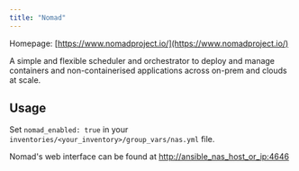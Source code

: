 ```yaml
---
title: "Nomad"
---
```


Homepage: [https://www.nomadproject.io/](https://www.nomadproject.io/)

A simple and flexible scheduler and orchestrator to deploy and manage containers and non-containerised applications across on-prem and clouds at scale.

## Usage

Set `nomad_enabled: true` in your `inventories/<your_inventory>/group_vars/nas.yml` file.

Nomad's web interface can be found at [http://ansible_nas_host_or_ip:4646](http://ansible_nas_host_or_ip:4646)
